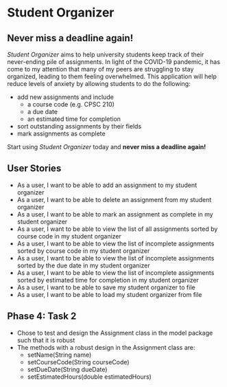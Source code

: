 # Student Organizer

## Never miss a deadline again!

*Student Organizer* aims to help university students keep track of their never-ending pile of assignments. In light of the COVID-19 pandemic, it has come to my attention that many of my peers are struggling to stay organized, leading to them feeling overwhelmed. This application will help reduce levels of anxiety by allowing students to do the following:
- add new assignments and include
	- a course code (e.g. CPSC 210)
	- a due date
	- an estimated time for completion
- sort outstanding assignments by their fields
- mark assignments as complete

Start using *Student Organizer* today and **never miss a deadline again!**

## User Stories
- As a user, I want to be able to add an assignment to my student organizer
- As a user, I want to be able to delete an assignment from my student organizer
- As a user, I want to be able to mark an assignment as complete in my student organizer
- As a user, I want to be able to view the list of all assignments sorted by course code in my student organizer
- As a user, I want to be able to view the list of incomplete assignments sorted by course code in my student organizer
- As a user, I want to be able to view the list of incomplete assignments sorted by the due date in my student organizer
- As a user, I want to be able to view the list of incomplete assignments sorted by estimated time for completion in my student organizer
- As a user, I want to be able to save my student organizer to file
- As a user, I want to be able to load my student organizer from file

## Phase 4: Task 2
- Chose to test and design the Assignment class in the model package such that it is robust
- The methods with a robust design in the Assignment class are:
    - setName(String name)
    - setCourseCode(String courseCode)
    - setDueDate(String dueDate)
    - setEstimatedHours(double estimatedHours)